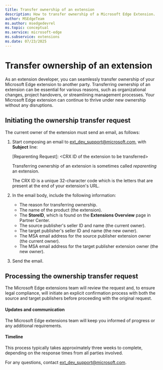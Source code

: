 ```yaml
---
title: Transfer ownership of an extension
description: How to transfer ownership of a Microsoft Edge Extension.
author: MSEdgeTeam
ms.author: msedgedevrel
ms.topic: conceptual
ms.service: microsoft-edge
ms.subservice: extensions
ms.date: 07/23/2025
---
```

# Transfer ownership of an extension

As an extension developer, you can seamlessly transfer ownership of your Microsoft Edge extension to another party.  Transferring ownership of an extension can be essential for various reasons, such as organizational changes, project handovers, or streamlining management processes.  Your Microsoft Edge extension can continue to thrive under new ownership without any disruptions.


<!-- ---------------------------------------------------------------------- -->
## Initiating the ownership transfer request

The current owner of the extension must send an email, as follows:

1. Start composing an email to [ext_dev_support@microsoft.com](mailto:ext_dev_support@microsoft.com), with **Subject** line:

   [Reparenting Request]: \<CRX ID of the extension to be transferred\>

   Transferring ownership of an extension is sometimes called _reparenting_ an extension.

   The CRX ID is a unique 32-character code which is the letters that are present at the end of your extension's URL.

1. In the email body, include the following information:
   * The reason for transferring ownership.
   * The name of the product (the extension).
   * The **StoreID**, which is found on the **Extensions Overview** page in Partner Center.
   * The source publisher's seller ID and name (the current owner).
   * The target publisher's seller ID and name (the new owner).
   * The MSA email address for the source publisher extension owner (the current owner).
   * The MSA email address for the target publisher extension owner (the new owner).
 
1. Send the email.


<!-- ---------------------------------------------------------------------- -->
## Processing the ownership transfer request

The Microsoft Edge extensions team will review the request and, to ensure legal compliance, will initiate an explicit confirmation process with both the source and target publishers before proceeding with the original request.


<!-- ------------------------------ -->
#### Updates and communication

The Microsoft Edge extensions team will keep you informed of progress or any additional requirements.


<!-- ------------------------------ -->
#### Timeline

This process typically takes approximately three weeks to complete, depending on the response times from all parties involved.

For any questions, contact [ext_dev_support@microsoft.com](mailto:ext_dev_support@microsoft.com).
